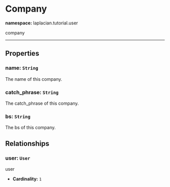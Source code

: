 # **Company**
**namespace:** laplacian.tutorial.user

company



---

## Properties

### name: `String`
The name of this company.

### catch_phrase: `String`
The catch_phrase of this company.

### bs: `String`
The bs of this company.

## Relationships

### user: `User`
user
- **Cardinality:** `1`
